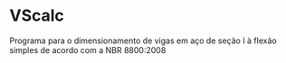 # VScalc
Programa para o dimensionamento de vigas em aço de seção I à flexão simples de acordo com a NBR 8800:2008
